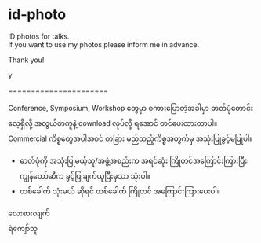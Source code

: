 # id-photo
ID photos for talks.  
If you want to use my photos please inform me in advance.  

Thank you!  

y  


======================

Conference, Symposium, Workshop တွေမှာ စကားပြောတဲ့အခါမှာ ဓာတ်ပုံတောင်းလေ့ရှိလို့ အလွယ်တကူနဲ့ download လုပ်လို့ ရအောင် တင်ပေးထားတာပါ။ Commercial ကိစ္စတွေအပါအဝင် တခြား မည်သည့်ကိစ္စအတွက်မှ အသုံးပြုခွင့်မပြုပါ။  

- ဓာတ်ပုံကို အသုံးပြုမယ့်သူ/အဖွဲ့အစည်းက အရင်ဆုံး ကြိုတင်အကြောင်းကြားပြီး၊ ကျွန်တော်ဆီက ခွင့်ပြုချက်ယူပြီးမှသာ သုံးပါ။  
- တစ်ခေါက် သုံးမယ် ဆိုရင် တစ်ခေါက် ကြိုတင် အကြောင်းကြားပေးပါ။  

လေးစားလျက်  
ရဲကျော်သူ  

